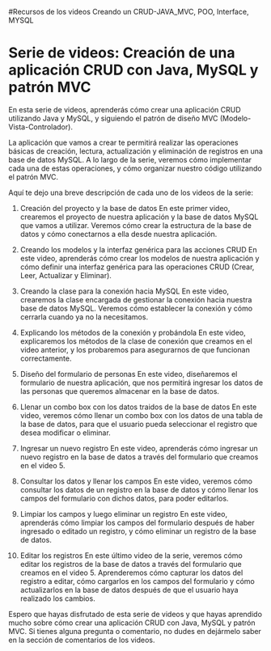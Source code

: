 #Recursos de los videos
 Creando un CRUD-JAVA_MVC, POO, Interface, MYSQL

# Serie de videos: Creación de una aplicación CRUD con Java, MySQL y patrón MVC

En esta serie de videos, aprenderás cómo crear una aplicación CRUD utilizando Java y MySQL, y siguiendo el patrón de diseño MVC (Modelo-Vista-Controlador).

La aplicación que vamos a crear te permitirá realizar las operaciones básicas de creación, lectura, actualización y eliminación de registros en una base de datos MySQL. A lo largo de la serie, veremos cómo implementar cada una de estas operaciones, y cómo organizar nuestro código utilizando el patrón MVC.

Aquí te dejo una breve descripción de cada uno de los videos de la serie:

1. Creación del proyecto y la base de datos
En este primer video, crearemos el proyecto de nuestra aplicación y la base de datos MySQL que vamos a utilizar. Veremos cómo crear la estructura de la base de datos y cómo conectarnos a ella desde nuestra aplicación.

2. Creando los modelos y la interfaz genérica para las acciones CRUD
En este video, aprenderás cómo crear los modelos de nuestra aplicación y cómo definir una interfaz genérica para las operaciones CRUD (Crear, Leer, Actualizar y Eliminar).

3. Creando la clase para la conexión hacia MySQL
En este video, crearemos la clase encargada de gestionar la conexión hacia nuestra base de datos MySQL. Veremos cómo establecer la conexión y cómo cerrarla cuando ya no la necesitamos.

4. Explicando los métodos de la conexión y probándola
En este video, explicaremos los métodos de la clase de conexión que creamos en el video anterior, y los probaremos para asegurarnos de que funcionan correctamente.

5. Diseño del formulario de personas
En este video, diseñaremos el formulario de nuestra aplicación, que nos permitirá ingresar los datos de las personas que queremos almacenar en la base de datos.

6. Llenar un combo box con los datos traidos de la base de datos
En este video, veremos cómo llenar un combo box con los datos de una tabla de la base de datos, para que el usuario pueda seleccionar el registro que desea modificar o eliminar.

7. Ingresar un nuevo registro
En este video, aprenderás cómo ingresar un nuevo registro en la base de datos a través del formulario que creamos en el video 5.

8. Consultar los datos y llenar los campos
En este video, veremos cómo consultar los datos de un registro en la base de datos y cómo llenar los campos del formulario con dichos datos, para poder editarlos.

9. Limpiar los campos y luego eliminar un registro
En este video, aprenderás cómo limpiar los campos del formulario después de haber ingresado o editado un registro, y cómo eliminar un registro de la base de datos.

10. Editar los registros
En este último video de la serie, veremos cómo editar los registros de la base de datos a través del formulario que creamos en el video 5. Aprenderemos cómo capturar los datos del registro a editar, cómo cargarlos en los campos del formulario y cómo actualizarlos en la base de datos después de que el usuario haya realizado los cambios.

Espero que hayas disfrutado de esta serie de videos y que hayas aprendido mucho sobre cómo crear una aplicación CRUD con Java, MySQL y patrón MVC. Si tienes alguna pregunta o comentario, no dudes en dejármelo saber en la sección de comentarios de los videos.
